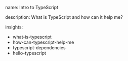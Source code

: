 name: Intro to TypeScript

description: What is TypeScript and how can it help me?

insights:
  - what-is-typescript
  - how-can-typescript-help-me
  - typescript-dependencies
  - hello-typescript